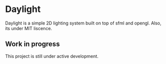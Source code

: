 Daylight
=============
Daylight is a simple 2D lighting system built on top of sfml and opengl. Also, its under MIT liscence.

## Work in progress 
This project is still under active development. 
